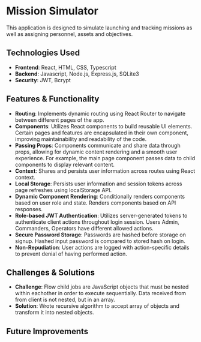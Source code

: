 # Mission Simulator
This application is designed to simulate launching and tracking missions as well as assigning personnel, assets and objectives.

## Technologies Used  
- **Frontend**: React, HTML, CSS, Typescript
- **Backend**: Javascript, Node.js, Express.js, SQLite3
- **Security**: JWT, Bcrypt

## Features & Functionality  
- **Routing**: Implements dynamic routing using React Router to navigate between different pages of the app.
- **Components**: Utilizes React components to build reusable UI elements. Certain pages and features are encapsulated in their own component, improving maintainability and readability of the code.
- **Passing Props**: Components communicate and share data through props, allowing for dynamic content rendering and a smooth user experience. For example, the main page component passes data to child components to display relevant content. 
- **Context**: Shares and persists user information across routes using React context.  
- **Local Storage**: Persists user information and session tokens across page refreshes using localStorage API.  
- **Dynamic Component Rendering**: Conditionally renders components based on user role and state. Renders components based on API responses.  
- **Role-based JWT Authentication**: Utilizes server-generated tokens to authenticate client actions throughout login session. Users Admin, Commanders, Operators have different allowed actions.  
- **Secure Password Storage**: Passwords are hashed before storage on signup. Hashed input password is compared to stored hash on login.
- **Non-Repudiation**: User actions are logged with action-specific details to prevent denial of having performed action.  

## Challenges & Solutions  
- **Challenge**: Flow child jobs are JavaScript objects that must be nested within eachother in order to execute sequentially. Data received from from client is not nested, but in an array.  
- **Solution**: Wrote recursive algorithm to accept array of objects and transform it into nested objects. 

## Future Improvements  

